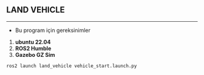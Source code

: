 ## LAND VEHICLE
---
- Bu program için gereksinimler
1) **ubuntu 22.04** 
2) **ROS2 Humble**
3) **Gazebo GZ Sim**

`ros2 launch land_vehicle vehicle_start.launch.py`
